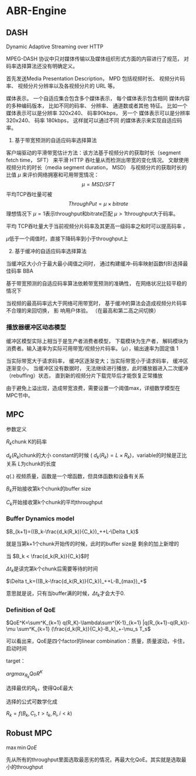 # ABR-Engine

## DASH

Dynamic Adaptive Streaming over HTTP

MPEG-DASH 协议中只对媒体传输以及媒体组织形式方面的内容进行了规范， 对码率选择算法还没有明确定义。   

首先发送Media Presentation Description， MPD  包括视频时长、 视频分片码率、 视频分片分辨率以及各视频分片的 URL 等。

媒体表示。 一个自适应集合包含多个媒体表示， 每个媒体表示包含相同 媒体内容的多种编码版本， 比如不同的码率、 分辨率、 通道数或者其他 特征。 比如一个媒体表示可以是分辨率 320x240、 码率90kbps， 另一个 媒体表示可以是分辨率 320x240、 码率 180kbps， 这样就可以通过不同 的媒体表示来实现自适应码率。  

1. 基于带宽预测的自适应码率选择算法  

客户端驱动的平滑带宽估计方法：该方法基于视频分片的获取时长（segment fetch time， SFT） 来平滑 HTTP 吞吐量从而检测出带宽的变化情况。 文献使用视频分片的时长（media segment duration， MSD） 与视频分片的获取时长的比值 $\mu$ 来评价网络拥塞和可用带宽情况：  
$$
\mu=MSD /SFT
$$
平均TCP吞吐量可被
$$
ThroughPut=\mu \times bitrate
$$
理想情况下 $\mu=1$表示throughput和bitrate匹配 $\mu > 1$throughput大于码率。

平均 TCP吞吐量大于当前视频分片码率及其更高一级码率之和时可以提高码率 。

$\mu$低于一个阈值时，直接下降码率到小于throughput上



2. 基于缓冲的自适应码率选择算法 

当缓冲区大小介于最大最小阈值之间时， 通过构建缓冲-码率映射函数f(B)选择最佳码率  BBA



基于带宽预测的自适应码率算法依赖带宽预测的准确性， 在网络状况比较平稳的情况下

当视频的最高码率远大于网络可用带宽时， 基于缓冲的算法会造成视频分片码率不合理的来回切换， 影
响用户体验。  （在最高和第二高之间切换）



### 播放器缓冲区动态模型  

缓冲区模型实际上相当于是生产者消费者模型， 下载模块为生产者， 解码模块为消费者。输入速率为实际可用带宽/视频分片码率。（$\mu$），输出速率为固定值 1 

当实际带宽大于请求码率， 缓冲区逐渐变大；当实际带宽小于请求码率， 缓冲区逐渐变小， 当缓冲区没有数据时， 无法继续进行播放，此时播放器进入二次缓冲（rebuffing）状态， 直到新的视频分片下载完毕后才能恢复正常播放  

由于避免上溢出现，造成带宽浪费，需要设置一个阈值max，详细数学模型在MPC节中。





## MPC

参数定义

$R_k$chunk K的码率

$d_k(R_k)$chunk的大小 constant的时候 ( $d_k(R_k)=L\times R_k$)，variable的时候是正比关系 $L$为chunk的长度

$q(.)$ 视频质量，函数是一个增函数，但具体函数和设备有关系

$B_k$开始接收第k个chunk的buffer size

$C_k$开始接收第k个chunk的平均throughput

### Buffer Dynamics model

$B_{k+1}=((B_k-\frac{d_k(R_k)}{C_k})_++L-\Delta t_k)$

就是当第k+1个chunk开始传的时候，此时的buffer size是 剩余的加上新增的

当 $B_k < \frac{d_k(R_k)}{C_k}$时

$\Delta t_k$是读完第k个chunk后需要等待的时间

$\Delta t_k=((B_k-\frac{d_k(R_k)}{C_k})_++L-B_{max})_+$

意思就是说，只有当buffer满的时候，$\Delta t_k$才会大于0.

### Definition of QoE

$QoE^K=\sum^K_{k=1} q(R_K)-\lambda\sum^{K-1}_{k=1} |q(R_{k+1}-q(R_k))-\mu \sum^K_{k=1} (\frac{d_k(R_k)}{C_k}-B_k)_+-\mu_s T_s$

可以看出来，QoE是四个factor的linear combination：质量，质量波动，卡住，启动时间



target：

$argmax_{R_k} QoR^K$

选择最优的$R_k$，使得QoE最大

选择的公式可数学化成

$R_k=f(B_k,{C_t,t>t_k},{R_i,i<k})$



## Robust MPC

$\max \min QoE$

先从所有的throughput里面选取最恶劣的情况，再最大化QoE。其实就是选取最小的throughput

